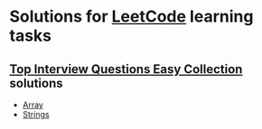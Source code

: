 # Solutions for [LeetCode](https://leetcode.com/) learning tasks

## [Top Interview Questions Easy Collection](https://leetcode.com/explore/interview/card/top-interview-questions-easy/) solutions

* [Array](TopInterviewQuestionsEasy/Tiq.Easy.Array)
* [Strings](TopInterviewQuestionsEasy/Tiq.Easy.Strings)
